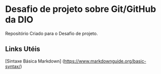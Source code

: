 # Desafio de projeto sobre Git/GitHub da DIO
Repositório Criado para o Desafio de projeto.

## Links Utéis
[Sintaxe Básica Markdown] (https://www.markdownguide.org/basic-syntax/)
